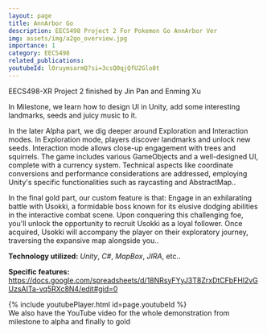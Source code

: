 ```yaml
---
layout: page
title: AnnArbor Go
description: EECS498 Project 2 For Pokemon Go AnnArbor Ver
img: assets/img/a2go_overview.jpg
importance: 1
category: EECS498
related_publications:
youtubeId: l0ruymsarmQ?si=3csQ0qjQfU2Glo8t
---
```


EECS498-XR Project 2 finished by Jin Pan and Enming Xu

In Milestone, we learn how to design UI in Unity, add some interesting landmarks, seeds and juicy music to it.

In the later Alpha part, we dig deeper around Exploration and Interaction modes. In Exploration mode, players discover landmarks and unlock new seeds. Interaction mode allows close-up engagement with trees and squirrels. The game includes various GameObjects and a well-designed UI, complete with a currency system. Technical aspects like coordinate conversions and performance considerations are addressed, employing Unity's specific functionalities such as raycasting and AbstractMap..

In the final gold part, our custom feature is that: Engage in an exhilarating battle with Usokki, a formidable boss known for its elusive dodging abilities in the interactive combat scene. Upon conquering this challenging foe, you'll unlock the opportunity to recruit Usokki as a loyal follower. Once acquired, Usokki will accompany the player on their exploratory journey, traversing the expansive map alongside you..

**Technology utilized:** *Unity*, *C#*, *MapBox*, *JIRA*, etc..

**Specific features:** https://docs.google.com/spreadsheets/d/18NRsyFYyJ3T8ZrxDtCFbFHl2vGUzsAITa-vq5RXc8N4/edit#gid=0

<div class="row">
    <div class="col-sm mt-3 mt-md-0">
    {% include youtubePlayer.html id=page.youtubeId %}
    </div>
</div>
<div class="caption">
    We also have the YouTube video for the whole demonstration from milestone to alpha and finally to gold
</div>






